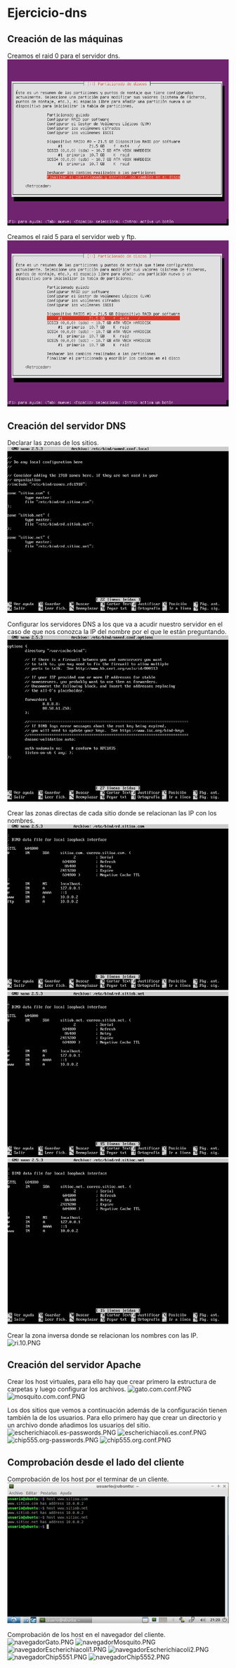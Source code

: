 # Ejercicio-dns
## Creación de las máquinas
Creamos el raid 0 para el servidor dns.
![raid0_servidordns.PNG](./raid0_servidordns.PNG)

Creamos el raid 5 para el servidor web y ftp.
![raid5_servidorwebyftp.PNG](./raid5_servidorwebyftp.PNG)

## Creación del servidor DNS
Declarar las zonas de los sitios.
![named.conf.local.PNG](./named.conf.local.PNG)

Configurar los servidores DNS a los que va a acudir nuestro servidor en el caso de que nos conozca la IP del nombre por el que le están preguntando.
![named.conf.options.PNG](./named.conf.options.PNG)

Crear las zonas directas de cada sitio donde se relacionan las IP con los nombres.
![rd.sitioa.com.PNG](./rd.sitioa.com.PNG)
![rd.sitiob.net.PNG](./rd.sitiob.net.PNG)
![rd.sitioc.net.PNG](./rd.sitioc.net.PNG)

Crear la zona inversa donde se relacionan los nombres con las IP.
![ri.10.PNG](./ri.10.PNG)

## Creación del servidor Apache
Crear los host virtuales, para ello hay que crear primero la estructura de carpetas y luego configurar los archivos.
![gato.com.conf.PNG](./gato.com.conf.PNG)
![mosquito.com.conf.PNG](./mosquito.com.conf.PNG)

Los dos sitios que vemos a continuación además de la configuración tienen también la de los usuarios. Para ello primero hay que crear un directorio y un archivo donde añadimos los usuarios del sitio.
![escherichiacoli.es-passwords.PNG](./escherichiacoli.es-passwords.PNG)
![escherichiacoli.es.conf.PNG](./escherichiacoli.es.conf.PNG)
![chip555.org-passwords.PNG](./chip555.org-passwords.PNG)
![chip555.org.conf.PNG](./chip555.org.conf.PNG)

## Comprobación desde el lado del cliente
Comprobación de los host por el terminar de un cliente.
![comprobacionHost.PNG](./comprobacionHost.PNG)

Comprobación de los host en el navegador del cliente.
![navegadorGato.PNG](./navegadorGato.PNG)
![navegadorMosquito.PNG](./navegadorMosquito.PNG)
![navegadorEscherichiacoli1.PNG](./navegadorEscherichiacoli1.PNG)
![navegadorEscherichiacoli2.PNG](./navegadorEscherichiacoli2.PNG)
![navegadorChip5551.PNG](./navegadorChip5551.PNG)
![navegadorChip5552.PNG](./navegadorChip5552.PNG)

